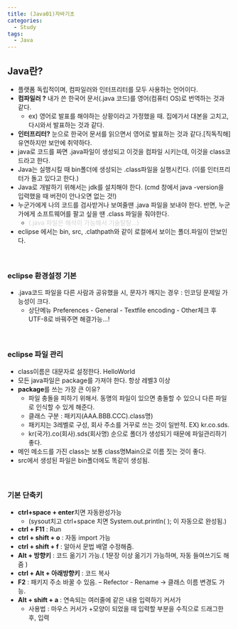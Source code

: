 ```yaml
---
title: (Java01)자바기초
categories:
  - Study
tags:
  - Java
---
```


## Java란?
* 플랫폼 독립적이며, 컴파일러와 인터프리터를 모두 사용하는 언어이다.
* **컴파일러 ?** 내가 쓴 한국어 문서(.java 코드)를 영어(컴퓨터 OS)로 번역하는 것과 같다.
  - ex) 영어로 발표를 해야하는 상황이라고 가정했을 때. 집에가서 대본을 고치고, 다시와서 발표하는 것과 같다.
* **인터프리터?** 눈으로 한국어 문서를 읽으면서 영어로 발표하는 것과 같다.[직독직해] 유연하지만 보안에 취약하다.
* java로 코드를 짜면 .java파일이 생성되고 이것을 컴파일 시키는데, 이것을 class코드라고 한다.
* Java는 실행시킬 때 bin폴더에 생성되는 .class파일을 실행시킨다. (이를 인터프리터가 돌고 있다고 한다.)
* Java로 개발하기 위해서는 jdk를 설치해야 한다. (cmd 창에서 java -version을 입력했을 때 버전이 안나오면 없는 것!)
* 누군가에게 나의 코드를 검사받거나 보여줄땐 .java 파일을 보내야 한다. 반면, 누군가에게 소프트웨어를 팔고 싶을 땐 .class 파일을 줘야한다. 
  - <span style="color:lightgray">(.java 파일은 해석이 가능해서 기술탈탈...)</span>
* eclipse 에서는 bin, src, .clathpath와 같이 로컬에서 보이는 폴더.파일이 안보인다.
<br><br><br>


### eclipse 환경설정 기본
* .java코드 파일을 다른 사람과 공유했을 시, 문자가 깨지는 경우 : 인코딩 문제일 가능성이 크다.
  * 상단메뉴 Preferences - General - Textfile encoding - Other체크 후 UTF-8로 바꿔주면 해결가능...!
<br><br><br>


### eclipse 파일 관리
* class이름은 대문자로 설정한다. HelloWorld
* 모든 java파일은 package를 가져야 한다. 항상 레벨3 이상
* **package**를 쓰는 가장 큰 이유?
  * 파일 충돌을 피하기 위해서. 동명의 파일이 있으면 충돌할 수 있으니 다른 파일로 인식할 수 있게 해준다. 
  * 클래스 구분 : 패키지(AAA.BBB.CCC).class명)
  * 패키지는 3레벨로 구성, 회사 주소를 거꾸로 쓰는 것이 일반적. EX) kr.co.sds.
  * kr(국가).co(회사).sds(회사명) 순으로 폴더가 생성되기 때문에 파일관리하기 좋다.
* 메인 메소드를 가진 class는 보통 class명Main으로 이름 짓는 것이 좋다.
* src에서 생성된 파일은 bin폴더에도 똑같이 생성됨.
<br><br><br>


### 기본 단축키
* **ctrl+space + enter**치면 자동완성가능
  * (sysout치고 ctrl+space 치면 System.out.println( ); 이 자동으로 완성됨.)
* **ctrl + F11** : Run
* **ctrl + shift + o** : 자동 import 가능
* **ctrl + shift + f** : 알아서 문법 배열 수정해줌.
* **Alt + 방향키** : 코드 옮기기 가능.( 1문장 이상 옮기기 가능하며, 자동 들여쓰기도 해줌 )
* **ctrl + Alt + 아래방향키** : 코드 복사
* **F2** : 패키지 주소 바꿀 수 있음. – Refector - Rename -> 클래스 이름 변경도 가능.
* **Alt + shift + a** : 연속되는 여러줄에 같은 내용 입력하기 커서가 
  * 사용법 : 마우스 커서가 +모양이 되었을 때 입력할 부분을 수직으로 드래그한 후, 입력
<br><br><br>
